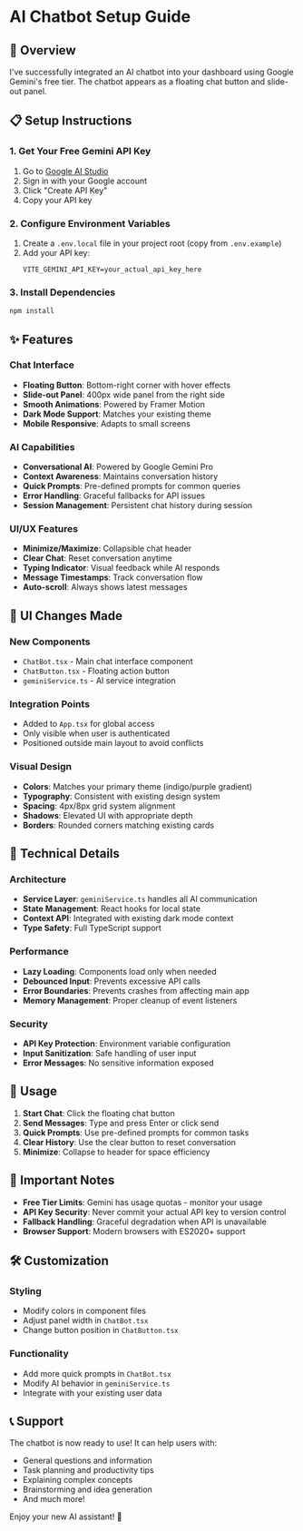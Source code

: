 # AI Chatbot Setup Guide

## 🚀 Overview
I've successfully integrated an AI chatbot into your dashboard using Google Gemini's free tier. The chatbot appears as a floating chat button and slide-out panel.

## 📋 Setup Instructions

### 1. Get Your Free Gemini API Key
1. Go to [Google AI Studio](https://aistudio.google.com/app/apikey)
2. Sign in with your Google account
3. Click "Create API Key"
4. Copy your API key

### 2. Configure Environment Variables
1. Create a `.env.local` file in your project root (copy from `.env.example`)
2. Add your API key:
   ```
   VITE_GEMINI_API_KEY=your_actual_api_key_here
   ```

### 3. Install Dependencies
```bash
npm install
```

## ✨ Features

### Chat Interface
- **Floating Button**: Bottom-right corner with hover effects
- **Slide-out Panel**: 400px wide panel from the right side
- **Smooth Animations**: Powered by Framer Motion
- **Dark Mode Support**: Matches your existing theme
- **Mobile Responsive**: Adapts to small screens

### AI Capabilities
- **Conversational AI**: Powered by Google Gemini Pro
- **Context Awareness**: Maintains conversation history
- **Quick Prompts**: Pre-defined prompts for common queries
- **Error Handling**: Graceful fallbacks for API issues
- **Session Management**: Persistent chat history during session

### UI/UX Features
- **Minimize/Maximize**: Collapsible chat header
- **Clear Chat**: Reset conversation anytime
- **Typing Indicator**: Visual feedback while AI responds
- **Message Timestamps**: Track conversation flow
- **Auto-scroll**: Always shows latest messages

## 🎨 UI Changes Made

### New Components
- `ChatBot.tsx` - Main chat interface component
- `ChatButton.tsx` - Floating action button
- `geminiService.ts` - AI service integration

### Integration Points
- Added to `App.tsx` for global access
- Only visible when user is authenticated
- Positioned outside main layout to avoid conflicts

### Visual Design
- **Colors**: Matches your primary theme (indigo/purple gradient)
- **Typography**: Consistent with existing design system
- **Spacing**: 4px/8px grid system alignment
- **Shadows**: Elevated UI with appropriate depth
- **Borders**: Rounded corners matching existing cards

## 🔧 Technical Details

### Architecture
- **Service Layer**: `geminiService.ts` handles all AI communication
- **State Management**: React hooks for local state
- **Context API**: Integrated with existing dark mode context
- **Type Safety**: Full TypeScript support

### Performance
- **Lazy Loading**: Components load only when needed
- **Debounced Input**: Prevents excessive API calls
- **Error Boundaries**: Prevents crashes from affecting main app
- **Memory Management**: Proper cleanup of event listeners

### Security
- **API Key Protection**: Environment variable configuration
- **Input Sanitization**: Safe handling of user input
- **Error Messages**: No sensitive information exposed

## 🔄 Usage

1. **Start Chat**: Click the floating chat button
2. **Send Messages**: Type and press Enter or click send
3. **Quick Prompts**: Use pre-defined prompts for common tasks
4. **Clear History**: Use the clear button to reset conversation
5. **Minimize**: Collapse to header for space efficiency

## 🚨 Important Notes

- **Free Tier Limits**: Gemini has usage quotas - monitor your usage
- **API Key Security**: Never commit your actual API key to version control
- **Fallback Handling**: Graceful degradation when API is unavailable
- **Browser Support**: Modern browsers with ES2020+ support

## 🛠 Customization

### Styling
- Modify colors in component files
- Adjust panel width in `ChatBot.tsx`
- Change button position in `ChatButton.tsx`

### Functionality
- Add more quick prompts in `ChatBot.tsx`
- Modify AI behavior in `geminiService.ts`
- Integrate with your existing user data

## 📞 Support

The chatbot is now ready to use! It can help users with:
- General questions and information
- Task planning and productivity tips  
- Explaining complex concepts
- Brainstorming and idea generation
- And much more!

Enjoy your new AI assistant! 🎉